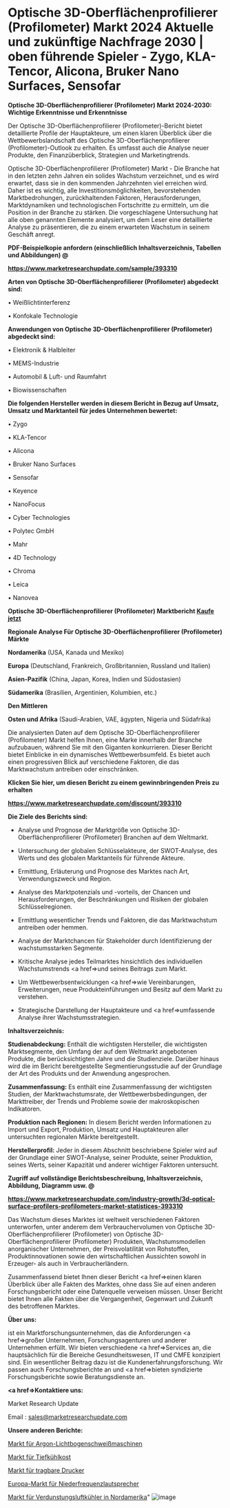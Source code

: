 # Optische 3D-Oberflächenprofilierer (Profilometer) Markt 2024 Aktuelle und zukünftige Nachfrage 2030 | oben führende Spieler - Zygo, KLA-Tencor, Alicona, Bruker Nano Surfaces, Sensofar

<strong>Optische 3D-Oberflächenprofilierer (Profilometer) Markt 2024-2030: Wichtige Erkenntnisse und Erkenntnisse</strong>

Der Optische 3D-Oberflächenprofilierer (Profilometer)-Bericht bietet detaillierte Profile der Hauptakteure, um einen klaren Überblick über die Wettbewerbslandschaft des Optische 3D-Oberflächenprofilierer (Profilometer)-Outlook zu erhalten. Es umfasst auch die Analyse neuer Produkte, den Finanzüberblick, Strategien und Marketingtrends.

Optische 3D-Oberflächenprofilierer (Profilometer) Markt - Die Branche hat in den letzten zehn Jahren ein solides Wachstum verzeichnet, und es wird erwartet, dass sie in den kommenden Jahrzehnten viel erreichen wird. Daher ist es wichtig, alle Investitionsmöglichkeiten, bevorstehenden Marktbedrohungen, zurückhaltenden Faktoren, Herausforderungen, Marktdynamiken und technologischen Fortschritte zu ermitteln, um die Position in der Branche zu stärken. Die vorgeschlagene Untersuchung hat alle oben genannten Elemente analysiert, um dem Leser eine detaillierte Analyse zu präsentieren, die zu einem erwarteten Wachstum in seinem Geschäft anregt.



<strong><b>PDF-Beispielkopie anfordern (einschließlich Inhaltsverzeichnis, Tabellen und Abbildungen) @ </b></strong>

<strong><a href=https://www.marketresearchupdate.com/sample/393310>

<strong>https://www.marketresearchupdate.com/sample/393310</u></a></strong></strong>



<strong>Arten von Optische 3D-Oberflächenprofilierer (Profilometer) abgedeckt sind:</strong>

• Weißlichtinterferenz

• Konfokale Technologie



<strong>Anwendungen von Optische 3D-Oberflächenprofilierer (Profilometer) abgedeckt sind:</strong>

• Elektronik & Halbleiter

• MEMS-Industrie

• Automobil & Luft- und Raumfahrt

• Biowissenschaften



<strong>Die folgenden Hersteller werden in diesem Bericht in Bezug auf Umsatz, Umsatz und Marktanteil für jedes Unternehmen bewertet:</strong>

• Zygo

• KLA-Tencor

• Alicona

• Bruker Nano Surfaces

• Sensofar

• Keyence

• NanoFocus

• Cyber Technologies

• Polytec GmbH

• Mahr

• 4D Technology

• Chroma

• Leica

• Nanovea



<strong>Optische 3D-Oberflächenprofilierer (Profilometer) Marktbericht <a href=https://www.marketresearchupdate.com/buynow/393310>Kaufe jetzt</a></strong>



<strong>Regionale Analyse Für Optische 3D-Oberflächenprofilierer (Profilometer) Märkte</strong>



<strong>Nordamerika</strong> (USA, Kanada und Mexiko)



<strong>Europa</strong> (Deutschland, Frankreich, Großbritannien, Russland und Italien)



<strong>Asien-Pazifik</strong> (China, Japan, Korea, Indien und Südostasien)



<strong>Südamerika</strong> (Brasilien, Argentinien, Kolumbien, etc.)



<strong>Den Mittleren</strong> 

<strong>Osten und Afrika</strong> (Saudi-Arabien, VAE, ägypten, Nigeria und Südafrika)

Die analysierten Daten auf dem Optische 3D-Oberflächenprofilierer (Profilometer) Markt helfen Ihnen, eine Marke innerhalb der Branche aufzubauen, während Sie mit den Giganten konkurrieren. Dieser Bericht bietet Einblicke in ein dynamisches Wettbewerbsumfeld. Es bietet auch einen progressiven Blick auf verschiedene Faktoren, die das Marktwachstum antreiben oder einschränken.



<strong>Klicken Sie hier, um diesen Bericht zu einem gewinnbringenden Preis zu erhalten
</strong>

<strong><a href=https://www.marketresearchupdate.com/discount/393310>https://www.marketresearchupdate.com/discount/393310</b></u></strong></a>



<strong>Die Ziele des Berichts sind:</strong>

- Analyse und Prognose der Marktgröße von Optische 3D-Oberflächenprofilierer (Profilometer) Branchen auf dem Weltmarkt.

- Untersuchung der globalen Schlüsselakteure, der SWOT-Analyse, des Werts und des globalen Marktanteils für führende Akteure.

- Ermittlung, Erläuterung und Prognose des Marktes nach Art, Verwendungszweck und Region.

- Analyse des Marktpotenzials und -vorteils, der Chancen und Herausforderungen, der Beschränkungen und Risiken der globalen Schlüsselregionen.

- Ermittlung wesentlicher Trends und Faktoren, die das Marktwachstum antreiben oder hemmen.

- Analyse der Marktchancen für Stakeholder durch Identifizierung der wachstumsstarken Segmente.

- Kritische Analyse jedes Teilmarktes hinsichtlich des individuellen Wachstumstrends <a href=>und</a> seines Beitrags zum Markt.

- Um Wettbewerbsentwicklungen <a href=>wie</a> Vereinbarungen, Erweiterungen, neue Produkteinführungen und Besitz auf dem Markt zu verstehen.

- Strategische Darstellung der Hauptakteure und <a href=>umfas</a>sende Analyse ihrer Wachstumsstrategien.



<strong>Inhaltsverzeichnis:</strong>



<strong>Studienabdeckung:</strong> Enthält die wichtigsten Hersteller, die wichtigsten Marktsegmente, den Umfang der auf dem Weltmarkt angebotenen Produkte, die berücksichtigten Jahre und die Studienziele. Darüber hinaus wird die im Bericht bereitgestellte Segmentierungsstudie auf der Grundlage der Art des Produkts und der Anwendung angesprochen.



<strong>Zusammenfassung:</strong> Es enthält eine Zusammenfassung der wichtigsten Studien, der Marktwachstumsrate, der Wettbewerbsbedingungen, der Markttreiber, der Trends und Probleme sowie der makroskopischen Indikatoren.



<strong>Produktion nach Regionen:</strong> In diesem Bericht werden Informationen zu Import und Export, Produktion, Umsatz und Hauptakteuren aller untersuchten regionalen Märkte bereitgestellt.



<strong>Herstellerprofil:</strong> Jeder in diesem Abschnitt beschriebene Spieler wird auf der Grundlage einer SWOT-Analyse, seiner Produkte, seiner Produktion, seines Werts, seiner Kapazität und anderer wichtiger Faktoren untersucht.



<strong><b>Zugriff auf vollständige Berichtsbeschreibung, Inhaltsverzeichnis, Abbildung, Diagramm usw. @ </b></strong>

<strong><a href=https://www.marketresearchupdate.com/industry-growth/3d-optical-surface-profilers-profilometers-market-statistices-393310>https://www.marketresearchupdate.com/industry-growth/3d-optical-surface-profilers-profilometers-market-statistices-393310</a></strong>

Das Wachstum dieses Marktes ist weltweit verschiedenen Faktoren unterworfen, unter anderem dem Verbrauchervolumen von Optische 3D-Oberflächenprofilierer (Profilometer) von Optische 3D-Oberflächenprofilierer (Profilometer) Produkten, Wachstumsmodellen anorganischer Unternehmen, der Preisvolatilität von Rohstoffen, Produktinnovationen sowie den wirtschaftlichen Aussichten sowohl in Erzeuger- als auch in Verbraucherländern.

Zusammenfassend bietet Ihnen dieser Bericht <a href=>einen</a> klaren Überblick über alle Fakten des Marktes, ohne dass Sie auf einen anderen Forschungsbericht oder eine Datenquelle verweisen müssen. Unser Bericht bietet Ihnen alle Fakten über die Vergangenheit, Gegenwart und Zukunft des betroffenen Marktes.



<strong>Über uns:</strong>

 ist ein Marktforschungsunternehmen, das die Anforderungen <a href=>großer</a> Unternehmen, Forschungsagenturen und anderer Unternehmen erfüllt. Wir bieten verschiedene <a href=>Services</a> an, die hauptsächlich für die Bereiche Gesundheitswesen, IT und CMFE konzipiert sind. Ein wesentlicher Beitrag dazu ist die Kundenerfahrungsforschung. Wir passen auch Forschungsberichte an und <a href=>bieten</a> syndizierte Forschungsberichte sowie Beratungsdienste an.



<strong><a href=>Kontaktiere uns:</a></strong>

Market Research Update

Email : sales@marketresearchupdate.com



<strong>Unsere anderen Berichte:</strong>

<a href=https://www.linkedin.com/pulse/argon-arc-welding-machine-market-analyzing>Markt für Argon-Lichtbogenschweißmaschinen</a>

<a href=https://www.linkedin.com/pulse/frozen-foods-market-report-2023-top-company-trends>Markt für Tiefkühlkost</a>

<a href=https://www.linkedin.com/pulse/portable-printers-market-outlooks-2023-size-players>Markt für tragbare Drucker</a>

<a href=https://www.linkedin.com/pulse/europe-low-frequency-speakers-market-2023-global>Europa-Markt für Niederfrequenzlautsprecher</a>

<a href=https://www.linkedin.com/pulse/north-america-evaporative-air-coolers-market-2023-current>Markt für Verdunstungsluftkühler in Nordamerika</a>"
![image](https://github.com/meghapanth/markettrends/assets/163847665/cc4b09ee-e873-492b-971f-e36b88715a87)
